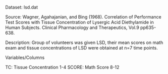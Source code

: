 Dataset:  lsd.dat

Source: Wagner, Agahajanian, and Bing (1968). Correlation of Performance
Test Scores with Tissue Concentration of Lysergic Acid Diethylamide in
Human Subjects. Clinical Pharmacology and Therapeutics, Vol.9 pp635-638.

Description: Group of volunteers was given LSD, their mean scores on
math exam and tissue concentrations of LSD were obtained at n=7 time points.

Variables/Columns

TC: Tissue Concentration   1-4
SCORE: Math Score          8-12
